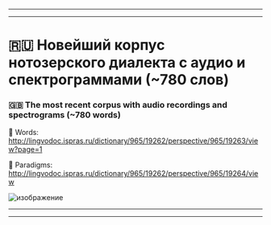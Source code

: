 ***
***

# 🇷🇺 Новейший корпус нотозерского диалекта с аудио и спектрограммами (~780 слов)
### 🇬🇧 The most recent corpus with audio recordings and spectrograms (~780 words)

🔗 Words: http://lingvodoc.ispras.ru/dictionary/965/19262/perspective/965/19263/view?page=1

🔗 Paradigms: http://lingvodoc.ispras.ru/dictionary/965/19262/perspective/965/19264/view

![изображение](https://github.com/JustARyo/LearnEasternSami/assets/31369233/1b0b9841-4a33-4903-860d-af398f249a50)

***
***
